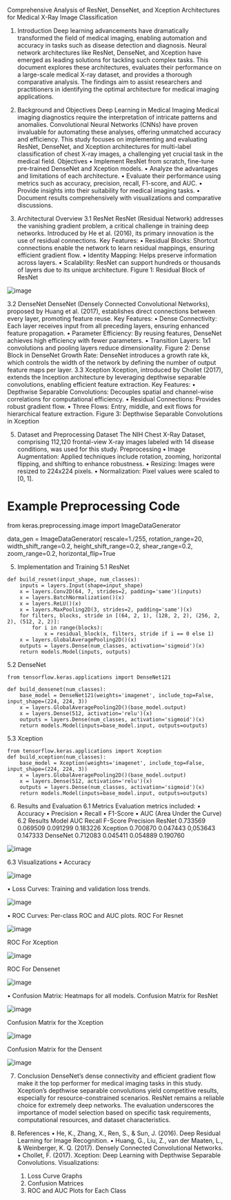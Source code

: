 Comprehensive Analysis of ResNet, DenseNet, and Xception Architectures for Medical X-Ray Image Classification

1. Introduction
Deep learning advancements have dramatically transformed the field of medical imaging, enabling automation and accuracy in tasks such as disease detection and diagnosis. Neural network architectures like ResNet, DenseNet, and Xception have emerged as leading solutions for tackling such complex tasks. This document explores these architectures, evaluates their performance on a large-scale medical X-ray dataset, and provides a thorough comparative analysis. The findings aim to assist researchers and practitioners in identifying the optimal architecture for medical imaging applications.

2. Background and Objectives
Deep Learning in Medical Imaging
Medical imaging diagnostics require the interpretation of intricate patterns and anomalies. Convolutional Neural Networks (CNNs) have proven invaluable for automating these analyses, offering unmatched accuracy and efficiency. This study focuses on implementing and evaluating ResNet, DenseNet, and Xception architectures for multi-label classification of chest X-ray images, a challenging yet crucial task in the medical field.
Objectives
    • Implement ResNet from scratch, fine-tune pre-trained DenseNet and Xception models.
    • Analyze the advantages and limitations of each architecture.
    • Evaluate their performance using metrics such as accuracy, precision, recall, F1-score, and AUC.
    • Provide insights into their suitability for medical imaging tasks.
    • Document results comprehensively with visualizations and comparative discussions.

3. Architectural Overview
3.1 ResNet
ResNet (Residual Network) addresses the vanishing gradient problem, a critical challenge in training deep networks. Introduced by He et al. (2016), its primary innovation is the use of residual connections.
Key Features:
    • Residual Blocks: Shortcut connections enable the network to learn residual mappings, ensuring efficient gradient flow.
    • Identity Mapping: Helps preserve information across layers.
    • Scalability: ResNet can support hundreds or thousands of layers due to its unique architecture.
Figure 1: Residual Block of ResNet

![image](https://github.com/user-attachments/assets/7388a08f-24ed-4e1d-8a96-b8f53e72fddf)

3.2 DenseNet
DenseNet (Densely Connected Convolutional Networks), proposed by Huang et al. (2017), establishes direct connections between every layer, promoting feature reuse.
Key Features:
    • Dense Connectivity: Each layer receives input from all preceding layers, ensuring enhanced feature propagation.
    • Parameter Efficiency: By reusing features, DenseNet achieves high efficiency with fewer parameters.
    • Transition Layers: 1x1 convolutions and pooling layers reduce dimensionality.
Figure 2: Dense Block in DenseNet
Growth Rate: DenseNet introduces a growth rate kk, which controls the width of the network by defining the number of output feature maps per layer.
3.3 Xception
Xception, introduced by Chollet (2017), extends the Inception architecture by leveraging depthwise separable convolutions, enabling efficient feature extraction.
Key Features:
    • Depthwise Separable Convolutions: Decouples spatial and channel-wise correlations for computational efficiency.
    • Residual Connections: Provides robust gradient flow.
    • Three Flows: Entry, middle, and exit flows for hierarchical feature extraction.
Figure 3: Depthwise Separable Convolutions in Xception

5. Dataset and Preprocessing
Dataset
The NIH Chest X-Ray Dataset, comprising 112,120 frontal-view X-ray images labeled with 14 disease conditions, was used for this study.
Preprocessing
    • Image Augmentation: Applied techniques include rotation, zooming, horizontal flipping, and shifting to enhance robustness.
    • Resizing: Images were resized to 224x224 pixels.
    • Normalization: Pixel values were scaled to [0, 1].
# Example Preprocessing Code
from keras.preprocessing.image import ImageDataGenerator

data_gen = ImageDataGenerator(
    rescale=1./255,
    rotation_range=20,
    width_shift_range=0.2,
    height_shift_range=0.2,
    shear_range=0.2,
    zoom_range=0.2,
    horizontal_flip=True

5. Implementation and Training
5.1 ResNet
```
def build_resnet(input_shape, num_classes):
    inputs = layers.Input(shape=input_shape)
    x = layers.Conv2D(64, 7, strides=2, padding='same')(inputs)
    x = layers.BatchNormalization()(x)
    x = layers.ReLU()(x)
    x = layers.MaxPooling2D(3, strides=2, padding='same')(x)
    for filters, blocks, stride in [(64, 2, 1), (128, 2, 2), (256, 2, 2), (512, 2, 2)]:
        for i in range(blocks):
            x = residual_block(x, filters, stride if i == 0 else 1)
    x = layers.GlobalAveragePooling2D()(x)
    outputs = layers.Dense(num_classes, activation='sigmoid')(x)
    return models.Model(inputs, outputs)
```

5.2 DenseNet
```
from tensorflow.keras.applications import DenseNet121

def build_densenet(num_classes):
    base_model = DenseNet121(weights='imagenet', include_top=False, input_shape=(224, 224, 3))
    x = layers.GlobalAveragePooling2D()(base_model.output)
    x = layers.Dense(512, activation='relu')(x)
    outputs = layers.Dense(num_classes, activation='sigmoid')(x)
    return models.Model(inputs=base_model.input, outputs=outputs)
```
5.3 Xception
```
from tensorflow.keras.applications import Xception
def build_xception(num_classes):
    base_model = Xception(weights='imagenet', include_top=False, input_shape=(224, 224, 3))
    x = layers.GlobalAveragePooling2D()(base_model.output)
    x = layers.Dense(512, activation='relu')(x)
    outputs = layers.Dense(num_classes, activation='sigmoid')(x)
    return models.Model(inputs=base_model.input, outputs=outputs)
```

6. Results and Evaluation
6.1 Metrics
Evaluation metrics included:
    • Accuracy
    • Precision
    • Recall
    • F1-Score
    • AUC (Area Under the Curve)
6.2 Results
Model	AUC	Recall	F-Score	Precision
ResNet	0.733569	0.069509	0.091299	0.183226
Xception	0.700870	0.047443	0,053643	0.147333
DenseNet	0.712083	0.045411	0.054889	0.190760

![image](https://github.com/user-attachments/assets/2341f805-d9de-4359-b34c-5c2cc44e08d6)


6.3 Visualizations
    • Accuracy
    
  ![image](https://github.com/user-attachments/assets/15c848f9-d54a-4f09-89d2-58bbeee516f6)

  • Loss Curves: Training and validation loss trends.
  
  ![image](https://github.com/user-attachments/assets/8b72def4-fdfb-4df1-b916-e396816d1b8d)

  • ROC Curves: Per-class ROC and AUC plots.
ROC For Resnet

![image](https://github.com/user-attachments/assets/66fba583-26f0-4881-bcbd-e212cbbe59ba)

ROC For Xception

![image](https://github.com/user-attachments/assets/b113b185-1a0b-491d-b965-bc798bcecb97)

ROC For Densenet

![image](https://github.com/user-attachments/assets/68f00779-77e4-45d0-b067-03caaa98fe5f)

• Confusion Matrix: Heatmaps for all models.
Confusion Matrix for ResNet

![image](https://github.com/user-attachments/assets/5d75737e-ee92-46c4-8839-016a9a199a8f)

Confusion Matrix for the Xception

![image](https://github.com/user-attachments/assets/1dba2964-df41-4754-9c4c-b0dcc44d2978)

Confusion Matrix for the Densent

![image](https://github.com/user-attachments/assets/a9ed4c2c-ee14-4888-9c00-2af645cd143f)


7. Conclusion
DenseNet’s dense connectivity and efficient gradient flow make it the top performer for medical imaging tasks in this study. Xception’s depthwise separable convolutions yield competitive results, especially for resource-constrained scenarios. ResNet remains a reliable choice for extremely deep networks. The evaluation underscores the importance of model selection based on specific task requirements, computational resources, and dataset characteristics.

8. References
    • He, K., Zhang, X., Ren, S., & Sun, J. (2016). Deep Residual Learning for Image Recognition.
    • Huang, G., Liu, Z., van der Maaten, L., & Weinberger, K. Q. (2017). Densely Connected Convolutional Networks.
    • Chollet, F. (2017). Xception: Deep Learning with Depthwise Separable Convolutions.
Visualizations:
    1. Loss Curve Graphs
    2. Confusion Matrices
    3. ROC and AUC Plots for Each Class
